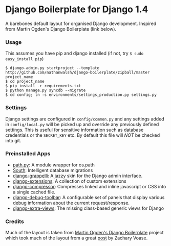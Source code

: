 Django Boilerplate for Django 1.4
=================================

A barebones default layout for organised Django development. Inspired from Martin Ogden's Django Boilerplate (link below).


### Usage

This assumes you have pip and django installed (if not, try `$ sudo easy_install pip`)

    $ django-admin.py startproject --template http://github.com/nathanwalsh/django-boilerplate/zipball/master project_name
    $ cd project_name
    $ pip install -r requirements.txt
    $ python manage.py syncdb --migrate
    $ cd config; ln -s environments/settings_production.py settings.py


### Settings

Django settings are configured in `config/common.py` and any settings added in `config/local.py` will be picked up and override any previously defined settings. This is useful for sensitive information such as database credentials or the `SECRET_KEY` etc. By default this file will *NOT* be checked into git.


### Preinstalled Apps

 * [path.py](https://github.com/dottedmag/path.py): A module wrapper for os.path
 * [South](http://south.aeracode.org/): Intelligent database migrations
 * [django-grappelli](https://github.com/sehmaschine/django-grappelli): A jazzy skin for the Django admin interface.
 * [django-extensions](https://github.com/django-extensions): A collection of custom extensions
 * [django-compressor](https://github.com/jezdez/django_compressor): Compresses linked and inline javascript or CSS into a single cached file.
 * [django-debug-toolbar](https://github.com/django-debug-toolbar/django-debug-toolbar): A configurable set of panels that display various debug information about the current request/response.
 * [django-extra-views](https://github.com/AndrewIngram/django-extra-views): The missing class-based generic views for Django


### Credits

Much of the layout is taken from [Martin Ogden's Django Boilerplate](https://github.com/martinogden/django-boilerplate) project which took much of the layout from a great [post](http://blog.zacharyvoase.com/2010/02/03/django-project-conventions/) by Zachary Voase.


